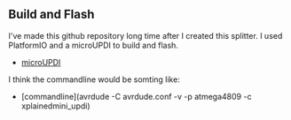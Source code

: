 ## Build and Flash

I've made this github repository long time after I created this splitter.
I used PlatformIO and a microUPDI to build and flash.

+ [microUPDI](https://github.com/MCUdude/microUPDI)

I think the commandline would be somting like: 
+ [commandline](avrdude -C avrdude.conf -v -p atmega4809 -c xplainedmini_updi)


